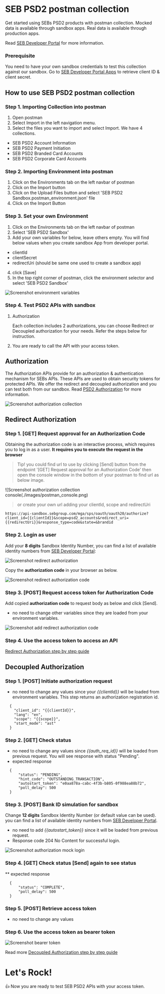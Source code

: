 # SEB PSD2 postman collection
Get started using SEBs PSD2 products with postman collection. Mocked data is available through sandbox apps. Real data is available through production apps.

Read [SEB Developer Portal](https://developer.sebgroup.com) for more information.

### Prerequisite
You need to have your own sandbox credentials to test this collection against our sandbox. Go to [SEB Developer Portal Apps](https://developer.sebgroup.com/apps) to retrieve client ID & client secret.  

## How to use SEB PSD2 postman collection

### Step 1. Importing Collection into postman
1. Open postman
1. Select Import in the left navigation menu.
1. Select the files you want to import and select Import. We have 4 collections.
 * SEB PSD2 Account Information
 * SEB PSD2 Payment Initiation
 * SEB PSD2 Branded Card Accounts
 * SEB PSD2 Corporate Card Accounts 
 
### Step 2. Importing Environment into postman
1. Click on the Environments tab on the left navbar of postman
1. Click on the Import button
1. Click on the Upload Files button and select 'SEB PSD2 Sandbox.postman_environment.json' file
1. Click on the Import Button
 
### Step 3. Set your own Environment  
1. Click on the Environments tab on the left navbar of postman
2. Select 'SEB PSD2 Sandbox'
3. Add your own variables for below, leave others empty. You will find below values when you create sandbox App from developer portal.  

* clientId
* clientSecret
* redirectUri (should be same one used to create a sandbox app)

4. click [Save]
5. In the top right corner of postman, click the environment selector and select 'SEB PSD2 Sandbox'

![Screenshot environment variables](./images/postman_env.png)

###  Step 4. Test PSD2 APIs with sandbox
1. Authorization

   Each collection includes 2 authorizations, you can choose Redirect or Decoupled authorization for your needs. Refer the steps below for instruction. 
   
2. You are ready to call the API with your access token.



## Authorization
The Authorization APIs provide for an authorization & authentication mechanism for SEBs APIs. These APIs are used to obtain security tokens for protected APIs. We offer the redirect and decoupled authorization and you can test both from our sandbox.
Read [PSD2 Authorization](https://developer.sebgroup.com/products/authorization) for more information.

![Screenshot authorization collection](./images/authorization_collection.png)

## Redirect Authorization 

### Step 1. [GET] Request approval for an Authorization Code
Obtaining the authorization code is an interactive process, which requires you to log in as a user. **It requires you to execute the request in the browser**   

> Tip! you could find url to use by clicking [Send] button from the endpoint '[GET] Request approval for an Authorization Code' then open the console window in the bottom of your postman to find url as below image.


![Screenshot authorization collection console(./images/postman_console.png)

> or create your own url adding your clientId, scope and redirectUri 

  ``` 
  https://api-sandbox.sebgroup.com/mga/sps/oauth/oauth20/authorize?client_id={{clientId}}&scope=psd2_accounts&redirect_uri={{redirectUri}}&response_type=code&state=&brandid
  ``` 

### Step 2. Login as user
 Add your **8 digits** Sandbox Identity Number, you can find a list of available identity numbers from [SEB Developer Portal](https://developer.sebgroup.com/products/authorization/redirect-authorization#/authorize-get):
    
![Screenshot redirect authorization](./images/authorization.png)

Copy the **authorization code** in your browser as below.

![Screenshot redirect authorization code](./images/authorization_code.png)

### Step 3. [POST] Request access token for Authorization Code

Add copied **authorization code** to request body as below and click [Send].
* no need to change other variables since they are loaded from your environment variables.

![Screenshot add redirect authorization code](./images/authorization_code_form.png)

### Step 4. Use the access token to access an API
    
[Redirect Authorization step by step guide](https://developer.sebgroup.com/products/authorization/redirect-authorization) 

## Decoupled Authorization 

### Step 1. [POST] Initiate authorization request  
 * no need to change any values since your *{{clientId}}* will be loaded from environment variables. This step returns an authorization registration id. 
  ``` 
    {
      "client_id": "{{clientId}}",
      "lang": "en",
      "scope": "{{scope}}",
      "start_mode": "ast"
    }
  ``` 
### Step 2. [GET] Check status  
 * no need to change any values since *{{auth_req_id}}* will be loaded from previous request. You will see response with status "Pending". 
 * expected response
  ``` 
    {
        "status": "PENDING",
        "hint_code": "OUTSTANDING_TRANSACTION",
        "autostart_token": "e0aa878a-cabc-4f3b-b805-0f988ea88b72",
        "poll_delay": 500
    }   
  ``` 
### Step 3. [POST] Bank ID simulation for sandbox  
Change **12 digits** Sandbox Identity Number (or default value can be used). you can find a list of available identity numbers from [SEB Developer Portal](https://developer.sebgroup.com/products/authorization/decoupled-authorization).

* no need to add *{{autostart_token}}* since it will be loaded from previous request. 
* Response code 204 No Content for successful login.

![Screenshot authorization mock login](./images/authorization_mock_login.png)
 
### Step 4. [GET] Check status [Send] again to see status
  ** expected response
  ``` 
    {
        "status": "COMPLETE",
        "poll_delay": 500
    }
  ``` 
### Step 5. [POST] Retrieve access token 
 * no need to change any values 
 
### Step 6. Use the access token as bearer token
![Screenshot bearer token](./images/authorization_bearer_token.png)

Read more [Decoupled Authorization step by step guide](https://developer.sebgroup.com/products/authorization/decoupled-authorization) 

# Let's Rock!
:+1: Now you are ready to test SEB PSD2 APIs with your access token.


